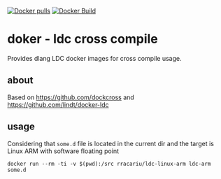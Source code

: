 [![Docker pulls](https://img.shields.io/docker/pulls/rracariu/ldc-linux-arm.svg)](https://hub.docker.com/r/rracariu/ldc-linux-arm/)
[![Docker Build](https://img.shields.io/docker/automated/rracariu/ldc-linux-arm.svg)](https://hub.docker.com/r/rracariu/ldc-linux-arm/)

# doker - ldc cross compile
Provides dlang LDC docker images for cross compile usage.

## about
Based on https://github.com/dockcross and https://github.com/lindt/docker-ldc

## usage
Considering that `some.d` file is located in the current dir and the target is Linux ARM with software floating point
```
docker run --rm -ti -v $(pwd):/src rracariu/ldc-linux-arm ldc-arm some.d
```
